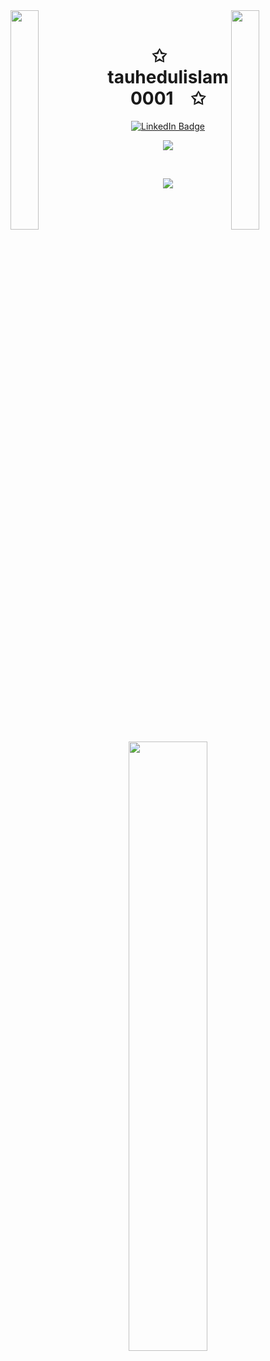 <img align="left" src="https://user-images.githubusercontent.com/65187002/144930161-2f783401-8d27-4fdf-a2f7-cc0ba32f1f1f.gif" width="30%" style="display:inline;">
<img align="right" src="https://user-images.githubusercontent.com/65187002/144930161-2f783401-8d27-4fdf-a2f7-cc0ba32f1f1f.gif" width="30%" style="display:inline;">
<br>
<p align="center">
    <h1 align="center">✩&emsp;tauhedulislam0001&emsp;✩</h1>
</p>
<div id="badges" align="center">
  <a href="https://www.linkedin.com/in/tauhedulislam0001/">
    <img src="https://img.shields.io/badge/LinkedIn-blue?style=for-the-badge&logo=linkedin&logoColor=white" alt="LinkedIn Badge"/>
  </a>
</div>
<p align="center">
    <img src="https://readme-typing-svg.herokuapp.com/?lines=Welcome+to+my+profile!;Have+a+look+around!&font=Fira%20Code&color=%23D62F79&center=true&width=280&height=50">
</p>
<br>
<p align="center">
    <img id="preview" src="https://komarev.com/ghpvc/?username=tauhedulislam0001&color=grey">
</p>
<p align="center">
    <a href="https://github.com/tauhedulislam0001"><img width="50%" src="https://github-readme-stats.vercel.app/api/top-langs/?username=tauhedulislam0001&theme=dark&hide=html,css,cmake&layout=compact&langs_count=5&bg_color=101010&hide_title=true"></a>
</p>
